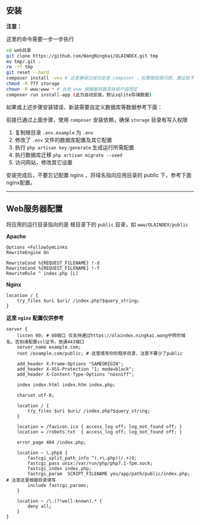 ## 安装


**注意：**

这里的命令需要一步一步执行

```bash
cd web目录
git clone https://github.com/WangNingkai/OLAINDEX.git tmp 
mv tmp/.git . 
rm -rf tmp 
git reset --hard 
composer install -vvv # 这里确保已成功安装 composer ，如果报权限问题，建议给予用户完整权限。
chmod -R 777 storage 
chown -R www:www * # 此处 www 根据服务器具体用户组而定
composer run install-app (此为自动安装，默认sqlite存储数据)
```

如果或上述步骤安装错误、新装需要自定义数据库等数据参考下面：

前提已通过上面步骤，使用 `composer` 安装依赖，确保 `storage` 目录有写入权限

1. 复制根目录 `.env.example` 为 `.env`
2. 修改了 `.env` 文件的数据库配置及其它配置
3. 执行 `php artisan key:generate` 生成运行所需配置
4. 执行数据库迁移 `php artisan migrate --seed`
5. 访问网站，修改其它设置

安装完成后，不要忘记配置 nginx ，将域名指向应用目录的 public 下，参考下面nginx配置。

***

## Web服务器配置

将应用的运行目录指向的是 根目录下的 `public` 目录，如 `www/OLAINDEX/public`

**Apache**

```
Options +FollowSymLinks
RewriteEngine On

RewriteCond %{REQUEST_FILENAME} !-d
RewriteCond %{REQUEST_FILENAME} !-f
RewriteRule ^ index.php [L]
```

**Nginx**

```
location / {
    try_files $uri $uri/ /index.php?$query_string;
}
```

**这里 `nginx` 配置仅供参考**

```
server {
    listen 80; # 80端口 仅支持通过https://olaindex.ningkai.wang中转的域名，否则请配置ssl证书，放通443端口
    server_name example.com;
    root /example.com/public; # 这里填写你的程序目录，注意不要少了public

    add_header X-Frame-Options "SAMEORIGIN";
    add_header X-XSS-Protection "1; mode=block";
    add_header X-Content-Type-Options "nosniff";

    index index.html index.htm index.php;

    charset utf-8;

    location / {
        try_files $uri $uri/ /index.php?$query_string;
    }

    location = /favicon.ico { access_log off; log_not_found off; }
    location = /robots.txt  { access_log off; log_not_found off; }

    error_page 404 /index.php;

    location ~ \.php$ {
        fastcgi_split_path_info ^(.+\.php)(/.+)$;
        fastcgi_pass unix:/var/run/php/php7.1-fpm.sock;
        fastcgi_index index.php;
        fastcgi_param  SCRIPT_FILENAME you/app/path/public/index.php; # 注意这里根据目录填写
        include fastcgi_params;
    }

    location ~ /\.(?!well-known).* {
        deny all;
    }
}
```
